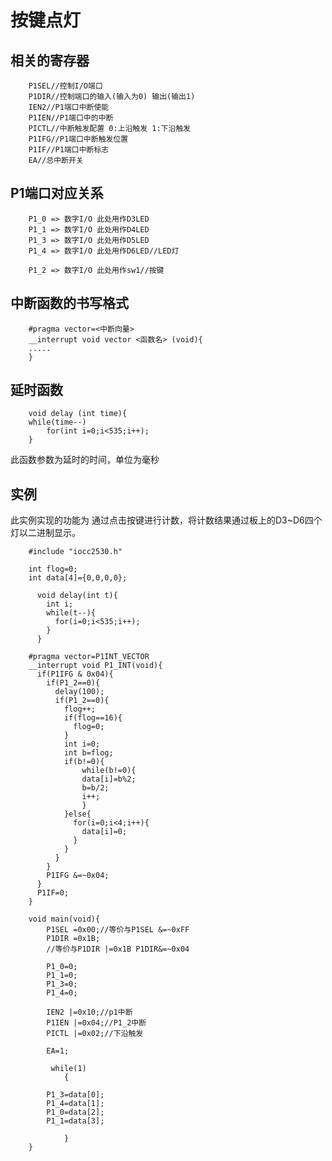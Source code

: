 按键点灯
===

相关的寄存器
---

		P1SEL//控制I/O端口
		P1DIR//控制端口的输入(输入为0) 输出(输出1)
		IEN2//P1端口中断使能
		P1IEN//P1端口中的中断
		PICTL//中断触发配置 0:上沿触发 1:下沿触发
		P1IFG//P1端口中断触发位置
		P1IF//P1端口中断标志
		EA//总中断开关

P1端口对应关系
---
		P1_0 => 数字I/O 此处用作D3LED
		P1_1 => 数字I/O 此处用作D4LED
		P1_3 => 数字I/O 此处用作D5LED
		P1_4 => 数字I/O 此处用作D6LED//LED灯

		P1_2 => 数字I/O 此处用作sw1//按键

中断函数的书写格式
---

		#pragma vector=<中断向量>
		__interrupt void vector <函数名> (void){
		.....
		}

延时函数
---

		void delay (int time){
		while(time--)
			for(int i=0;i<535;i++);
		}
此函数参数为延时的时间，单位为毫秒

实例
---

此实例实现的功能为 通过点击按键进行计数，将计数结果通过板上的D3~D6四个灯以二进制显示。

		#include "iocc2530.h"
		
		int flog=0;
		int data[4]={0,0,0,0};
		  
		  void delay(int t){
		    int i;
		    while(t--){
		      for(i=0;i<535;i++);
		    }
		  }
		
		#pragma vector=P1INT_VECTOR
		__interrupt void P1_INT(void){
		  if(P1IFG & 0x04){
		    if(P1_2==0){
		      delay(100);
		      if(P1_2==0){
		        flog++;
		        if(flog==16){
		          flog=0;
		        }
		        int i=0;
		        int b=flog;
		        if(b!=0){
			        while(b!=0){
			        data[i]=b%2;
			        b=b/2;
			        i++;
			        }
		        }else{
		          for(i=0;i<4;i++){
		            data[i]=0;
		          }
		        }
		      }
		    }
		    P1IFG &=~0x04;
		  }
		  P1IF=0;
		}
		
		void main(void){
			P1SEL =0x00;//等价与P1SEL &=~0xFF
			P1DIR =0x1B;
			//等价与P1DIR |=0x1B P1DIR&=~0x04

			P1_0=0;
			P1_1=0;
			P1_3=0;
			P1_4=0;
			
			IEN2 |=0x10;//p1中断
			P1IEN |=0x04;//P1_2中断
			PICTL |=0x02;//下沿触发
			
			EA=1;
			
			 while(1)
			    {
			  
			P1_3=data[0];
			P1_4=data[1];
			P1_0=data[2];
			P1_1=data[3];
			  
			    }
		}
